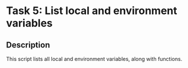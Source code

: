# Task 5: List local and environment variables

## Description
This script lists all local and environment variables, along with functions.

